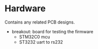 # Hardware

Contains any related PCB designs.
- breakout: board for testing the firmware
  - STM32C0 mcu
  - ST3232 uart to rs232
